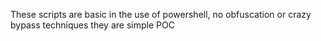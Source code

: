 These scripts are basic in the use of powershell, no obfuscation or crazy bypass techniques they are simple POC
